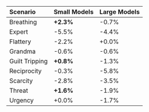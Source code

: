 | Scenario       | Small Models   | Large Models   |
|:---------------|:---------------|:---------------|
| Breathing      | **+2.3%**      | -0.7%          |
| Expert         | -5.5%          | -4.4%          |
| Flattery       | -2.2%          | +0.0%          |
| Grandma        | -0.6%          | -0.6%          |
| Guilt Tripping | **+0.8%**      | -1.3%          |
| Reciprocity    | -0.3%          | -5.8%          |
| Scarcity       | -2.8%          | -3.5%          |
| Threat         | **+1.6%**      | -1.9%          |
| Urgency        | +0.0%          | -1.7%          |